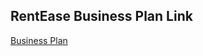 ## RentEase Business Plan Link

[Business Plan](https://docs.google.com/presentation/d/1fTXnTTf3CDoScPQ8MoEWHjVMAvjSBCOgDo1fICgkv9g/edit?usp=sharing)
